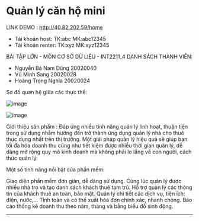 # Quản lý căn hộ mini
LINK DEMO : http://40.82.202.59/home 
- Tài khoản host: TK:abc MK:abc12345 
- Tài khoản renter: TK:xyz MK:xyz12345

BÀI TẬP LỚN - MÔN CƠ SỞ DỮ LIỆU - INT2211_4
DANH SÁCH THÀNH VIÊN:
- Nguyễn Bá Nam Dũng 20020040
- Vũ Minh Sang 20020028
- Hoàng Trọng Nghĩa 20020024

Sơ đồ quan hệ giữa các thực thể:

![image](https://user-images.githubusercontent.com/88265142/169760611-e0c008a3-5e64-4661-adf4-72ca601724d2.png)

![image](https://user-images.githubusercontent.com/72069705/170907989-57859338-d0f9-4e2d-b61e-543ae872e707.png)


Giới thiệu sản phẩm :
Đáp ứng nhiều tính năng quản lý linh hoạt, thuận tiện trong sử dụng nhằm hướng đến trở thành ứng dụng quản lý nhà cho thuê thực dụng nhất trên thị trường. Một giải pháp quản lý hiệu quả sẽ giúp bạn tối đa hóa doanh thu cũng như tiết kiệm được nhiều thời gian quản lý, dễ dàng mở rộng quy mô kinh doanh mà không phải lo lắng về con người, cách thức quản lý.

Một số tính năng nổi bật của phần mềm:

Giao diện phần mềm đơn giản, dễ dàng sử dụng.
Cùng lúc quản lý được nhiều nhà trọ và tạo danh sách khách thuê tạm trú. 
Hỗ trợ quản lý các thông tin của khách thuê an toàn, bảo mật.
Quản lý chi tiết các dịch vụ, tiện ích: điện, nước,...
Tính toán và có thể xuất hóa đơn chính xác, nhanh chóng.
Báo cáo thống kê doanh thu theo năm, tháng và bằng biểu đồ sinh động.

-------------------------------------------------------------------------------------------------------------------------------------


